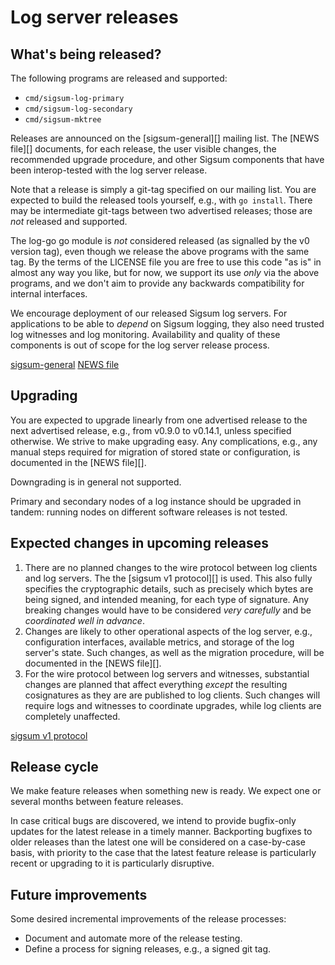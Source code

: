 # Log server releases

## What's being released?

The following programs are released and supported:

  - `cmd/sigsum-log-primary`
  - `cmd/sigsum-log-secondary`
  - `cmd/sigsum-mktree`

Releases are announced on the [sigsum-general][] mailing list. The
[NEWS file][] documents, for each release, the user visible
changes, the recommended upgrade procedure, and other Sigsum
components that have been interop-tested with the log server release.

Note that a release is simply a git-tag specified on our mailing list.
You are expected to build the released tools yourself, e.g., with `go
install`. There may be intermediate git-tags between two advertised
releases; those are *not* released and supported.

The log-go go module is *not* considered released (as signalled by
the v0 version tag), even though we release the above programs with
the same tag. By the terms of the LICENSE file you are free to use
this code "as is" in almost any way you like, but for now, we
support its use *only* via the above programs, and we don't aim to
provide any backwards compatibility for internal interfaces.

We encourage deployment of our released Sigsum log servers. For
applications to be able to *depend* on Sigsum logging, they also need
trusted log witnesses and log monitoring. Availability and quality of
these components is out of scope for the log server release process.

[sigsum-general](https://lists.glasklarteknik.se/mailman3/postorius/lists/sigsum-general.lists.sigsum.org/)
[NEWS file](./NEWS)

## Upgrading

You are expected to upgrade linearly from one advertised release to
the next advertised release, e.g., from v0.9.0 to v0.14.1, unless
specified otherwise. We strive to make upgrading easy. Any
complications, e.g., any manual steps required for migration of stored
state or configuration, is documented in the [NEWS file][].

Downgrading is in general not supported.

Primary and secondary nodes of a log instance should be upgraded in
tandem: running nodes on different software releases is not tested.

## Expected changes in upcoming releases

  1. There are no planned changes to the wire protocol between log
     clients and log servers. The the [sigsum v1 protocol][] is used. This
     also fully specifies the cryptographic details, such as precisely
     which bytes are being signed, and intended meaning, for each type
     of signature. Any breaking changes would have to be considered
     *very carefully* and be *coordinated well in advance*.
  2. Changes are likely to other operational aspects of the log
     server, e.g., configuration interfaces, available metrics, and
     storage of the log server's state. Such changes, as well as the
     migration procedure, will be documented in the [NEWS file][].
  3. For the wire protocol between log servers and witnesses,
     substantial changes are planned that affect everything *except*
     the resulting cosignatures as they are are published to log
     clients. Such changes will require logs and witnesses to
     coordinate upgrades, while log clients are completely unaffected.

[sigsum v1 protocol](https://git.glasklar.is/sigsum/project/documentation/-/blob/main/log.md)

## Release cycle

We make feature releases when something new is ready. We expect one or
several months between feature releases.

In case critical bugs are discovered, we intend to provide bugfix-only
updates for the latest release in a timely manner. Backporting
bugfixes to older releases than the latest one will be considered on a
case-by-case basis, with priority to the case that the latest feature
release is particularly recent or upgrading to it is particularly
disruptive.

## Future improvements

Some desired incremental improvements of the release processes:

  - Document and automate more of the release testing.
  - Define a process for signing releases, e.g., a signed git tag.
